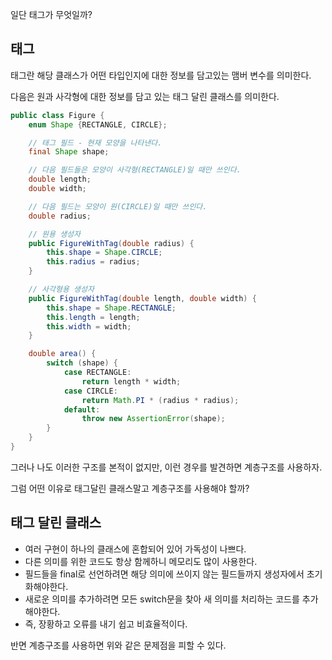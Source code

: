 일단 태그가 무엇일까?
## 태그
태그란 해당 클래스가 어떤 타입인지에 대한 정보를 담고있는 맴버 변수를 의미한다.

다음은 원과 사각형에 대한 정보를 담고 있는 태그 달린 클래스를 의미한다.
```java
public class Figure {
    enum Shape {RECTANGLE, CIRCLE};

    // 태그 필드 - 현재 모양을 나타낸다.
    final Shape shape;

    // 다음 필드들은 모양이 사각형(RECTANGLE)일 때만 쓰인다.
    double length;
    double width;

    // 다음 필드는 모양이 원(CIRCLE)일 때만 쓰인다.
    double radius;

    // 원용 생성자
    public FigureWithTag(double radius) {
        this.shape = Shape.CIRCLE;
        this.radius = radius;
    }

    // 사각형용 생성자
    public FigureWithTag(double length, double width) {
        this.shape = Shape.RECTANGLE;
        this.length = length;
        this.width = width;
    }

    double area() {
        switch (shape) {
            case RECTANGLE:
                return length * width;
            case CIRCLE:
                return Math.PI * (radius * radius);
            default:
                throw new AssertionError(shape);
        }
    }
}
```

그러나 나도 이러한 구조를 본적이 없지만, 이런 경우를 발견하면 계층구조를 사용하자.

그럼 어떤 이유로 태그달린 클래스말고 계층구조를 사용해야 할까?
## 태그 달린 클래스
- 여러 구현이 하나의 클래스에 혼합되어 있어 가독성이 나쁘다.
- 다른 의미를 위한 코드도 항상 함께하니 메모리도 많이 사용한다.
- 필드들을 final로 선언하려면 해당 의미에 쓰이지 않는 필드들까지 생성자에서 초기화해야한다.
- 새로운 의미를 추가하려면 모든 switch문을 찾아 새 의미를 처리하는 코드를 추가해야한다.
- 즉, 장황하고 오류를 내기 쉽고 비효율적이다.


반면 계층구조를 사용하면 위와 같은 문제점을 피할 수 있다.